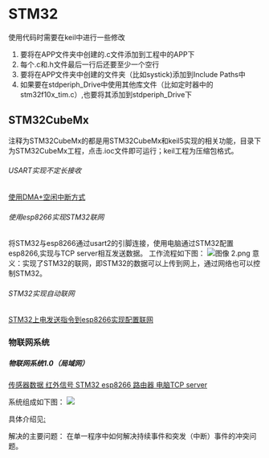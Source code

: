 # STM32
使用代码时需要在keil中进行一些修改
1. 要将在APP文件夹中创建的.c文件添加到工程中的APP下
2. 每个.c和.h文件最后一行后还要至少一个空行
3. 要将在APP文件夹中创建的文件夹（比如systick)添加到Include Paths中
4. 如果要在stdperiph_Drive中使用其他库文件（比如定时器中的stm32f10x_tim.c）,也要将其添加到stdperiph_Drive下







##  STM32CubeMx

注释为STM32CubeMx的都是用STM32CubeMx和keil5实现的相关功能，目录下为STM32CubeMx工程，点击.ioc文件即可运行；keil工程为压缩包格式。



###### USART实现不定长接收

[使用DMA+空闲中断方式](https://github.com/Spacewe/STM32/tree/master/USART%E4%B8%8D%E5%AE%9A%E9%95%BF%E6%8E%A5%E6%94%B6%EF%BC%88DMA%2B%E7%A9%BA%E9%97%B2%E4%B8%AD%E6%96%AD%EF%BC%89)


###### 使用esp8266实现STM32联网

将STM32与esp8266通过usart2的引脚连接，使用电脑通过STM32配置esp8266,实现与TCP server相互发送数据。
工作流程如下图：
![图像 2.png](http://upload-images.jianshu.io/upload_images/1760243-0d7bc465dd5a2ab9.png?imageMogr2/auto-orient/strip%7CimageView2/2/w/1240)
意义：实现了STM32的联网，即STM32的数据可以上传到网上，通过网络也可以控制STM32。

###### STM32实现自动联网
[STM32上电发送指令到esp8266实现配置联网](https://github.com/Spacewe/STM32/tree/master/%E9%80%9A%E8%BF%87STM32%E9%85%8D%E7%BD%AEesp8266%EF%BC%88STM32%E8%87%AA%E5%8A%A8%E5%AE%8C%E6%88%90%EF%BC%89)


### 物联网系统

##### 物联网系统1.0（局域网）
[传感器数据 红外信号 STM32 esp8266 路由器 电脑TCP server](https://github.com/Spacewe/STM32/tree/master/IOT1.0(%E5%B1%80%E5%9F%9F%E7%BD%91))

系统组成如下图：
![](http://img.blog.csdn.net/20171021214122882?watermark/2/text/aHR0cDovL2Jsb2cuY3Nkbi5uZXQvc3VwZXJjZQ==/font/5a6L5L2T/fontsize/400/fill/I0JBQkFCMA==/dissolve/70/gravity/SouthEast)

具体介绍见[:](http://blog.csdn.net/superce/article/details/78306724)

解决的主要问题：
  在单一程序中如何解决持续事件和突发（中断）事件的冲突问题。
